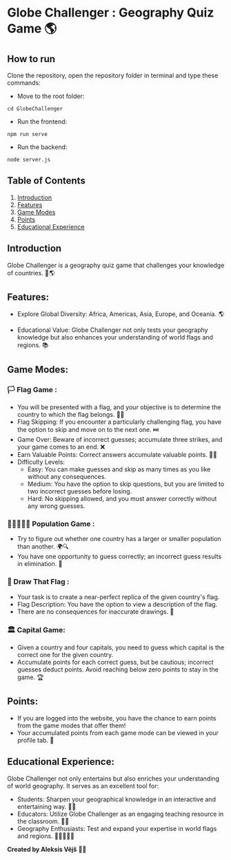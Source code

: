 # Globe Challenger : Geography Quiz Game 🌎

## How to run
Clone the repository, open the repository folder in terminal and type these commands:
- Move to the root folder:
```
cd GlobeChallenger
```
- Run the frontend:
```
npm run serve
```
- Run the backend:
```
node server.js
```

## Table of Contents

1. [Introduction](#introduction)
2. [Features](#features)
3. [Game Modes](#game-modes)
4. [Points](#points)
5. [Educational Experience](#educational-experience)

## Introduction

Globe Challenger is a geography quiz game that challenges your knowledge of countries. 🧠🌎

## Features:

- Explore Global Diversity: Africa, Americas, Asia, Europe, and Oceania. 🌎

- Educational Value: Globe Challenger not only tests your geography knowledge but also enhances your understanding of world flags and regions. 📚
  
## Game Modes:
### 🏳️ Flag Game : 

  - You will be presented with a flag, and your objective is to determine the country to which the flag belongs. 🚩🤔
  - Flag Skipping: If you encounter a particularly challenging flag, you have the option to skip and move on to the next one. ⏭️
  - Game Over: Beware of incorrect guesses; accumulate three strikes, and your game comes to an end. ❌
  - Earn Valuable Points: Correct answers accumulate valuable points. 🎯💯
  - Difficulty Levels:
    - Easy: You can make guesses and skip as many times as you like without any consequences.
    - Medium: You have the option to skip questions, but you are limited to two incorrect guesses before losing.
    - Hard: No skipping allowed, and you must answer correctly without any wrong guesses.

### 👩🏻‍🤝‍🧑🏻 Population Game : 

  - Try to figure out whether one country has a larger or smaller population than another. 🌍🔍
  - You have one opportunity to guess correctly; an incorrect guess results in elimination. 🚫

### 🚩 Draw That Flag :

  - Your task is to create a near-perfect replica of the given country's flag.
  - Flag Description: You have the option to view a description of the flag.
  - There are no consequences for inaccurate drawings. 🎨

### 🏛️ Capital Game:
  - Given a country and four capitals, you need to guess which capital is the correct one for the given country.
  - Accumulate points for each correct guess, but be cautious; incorrect guesses deduct points. Avoid reaching below zero points to stay in the game. 🏆

## Points:
  - If you are logged into the website, you have the chance to earn points from the game modes that offer them!
  - Your accumulated points from each game mode can be viewed in your profile tab. 👤

## Educational Experience:
Globe Challenger not only entertains but also enriches your understanding of world geography. It serves as an excellent tool for:

- Students: Sharpen your geographical knowledge in an interactive and entertaining way. 👨‍🎓
- Educators: Utilize Globe Challenger as an engaging teaching resource in the classroom. 👩‍🏫
- Geography Enthusiasts: Test and expand your expertise in world flags and regions. 👩🏻‍🤝‍🧑🏻

**Created by Aleksis Vējš** 👨‍💻
